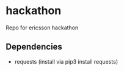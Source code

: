 # hackathon
Repo for ericsson hackathon

## Dependencies
* requests (install via pip3 install requests)
